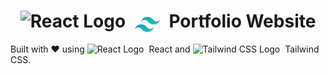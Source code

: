 <h1 align="center">
  <img src="https://cdn4.iconfinder.com/data/icons/logos-3/600/React.js_logo-512.png" alt="React Logo" height="24" style="vertical-align: text-bottom; margin-right: 8px;">
  <img src="https://raw.githubusercontent.com/imgul/imgul/refs/heads/main/logos/Tailwind-CSS-Logo.webp" alt="Tailwind CSS Logo" height="24" style="vertical-align: text-bottom; margin-right: 8px;">
  Portfolio Website
</h1>

Built with ❤️ using <img src="https://cdn4.iconfinder.com/data/icons/logos-3/600/React.js_logo-512.png" alt="React Logo" height="16" style="vertical-align: text-bottom; margin-right: 4px;"> React and <img src="https://seeklogo.com/images/T/tailwind-css-logo-5AD4175897-seeklogo.com.png" alt="Tailwind CSS Logo" height="16" style="vertical-align: text-bottom; margin-right: 4px;"> Tailwind CSS.
